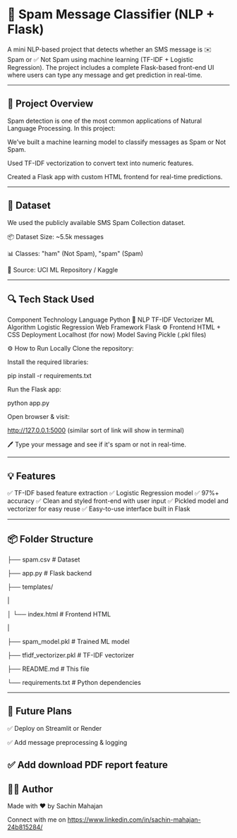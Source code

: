 # 📩 Spam Message Classifier (NLP + Flask)
A mini NLP-based project that detects whether an SMS message is ✉️ Spam or ✅ Not Spam using machine learning (TF-IDF + Logistic Regression). The project includes a complete Flask-based front-end UI where users can type any message and get prediction in real-time.

----

## 🧠 Project Overview
Spam detection is one of the most common applications of Natural Language Processing. In this project:

We’ve built a machine learning model to classify messages as Spam or Not Spam.

Used TF-IDF vectorization to convert text into numeric features.

Created a Flask app with custom HTML frontend for real-time predictions.

----

## 📁 Dataset
We used the publicly available SMS Spam Collection dataset.

📦 Dataset Size: ~5.5k messages

📊 Classes: "ham" (Not Spam), "spam" (Spam)

📝 Source: UCI ML Repository / Kaggle

----

## 🔍 Tech Stack Used
Component	Technology
Language	Python 🐍
NLP	TF-IDF Vectorizer
ML Algorithm	Logistic Regression
Web Framework	Flask ⚙️
Frontend	HTML + CSS
Deployment	Localhost (for now)
Model Saving	Pickle (.pkl files)

⚙️ How to Run Locally
Clone the repository:

Install the required libraries:

pip install -r requirements.txt

Run the Flask app:

 
python app.py

Open browser & visit:


http://127.0.0.1:5000 (similar sort of link will show in terminal)

🖊️ Type your message and see if it's spam or not in real-time.

----

## 💡 Features
✅ TF-IDF based feature extraction
✅ Logistic Regression model
✅ 97%+ accuracy
✅ Clean and styled front-end with user input
✅ Pickled model and vectorizer for easy reuse
✅ Easy-to-use interface built in Flask

----

## 📦 Folder Structure

├── spam.csv                # Dataset

├── app.py                  # Flask backend

├── templates/

|

│   └── index.html          # Frontend HTML

|

├── spam_model.pkl          # Trained ML model

├── tfidf_vectorizer.pkl    # TF-IDF vectorizer

├── README.md               # This file

└── requirements.txt        # Python dependencies

----

## 🏁 Future Plans
✅ Deploy on Streamlit or Render

✅ Add message preprocessing & logging

✅ Add download PDF report feature
---

## 🙋‍♂️ Author

Made with ❤️ by Sachin Mahajan

Connect with me on https://www.linkedin.com/in/sachin-mahajan-24b815284/ 

